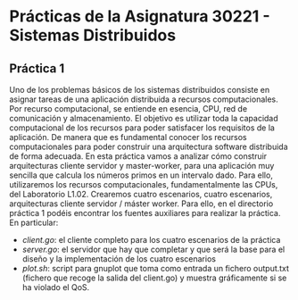 # Prácticas de la Asignatura 30221 - Sistemas Distribuidos
## Práctica 1
Uno de los problemas básicos de los sistemas distribuidos consiste en asignar tareas de una aplicación distribuida a recursos computacionales. Por recurso computacional, se entiende en esencia, CPU, red de comunicación y almacenamiento. El objetivo es utilizar toda la capacidad computacional de los recursos para poder satisfacer los requisitos de la aplicación. De manera que es fundamental conocer los recursos computacionales para poder construir una arquitectura software distribuida de forma adecuada. En esta práctica vamos a analizar cómo construir arquitecturas cliente servidor y master-worker, para una aplicación muy sencilla que calcula los números primos en un intervalo dado. Para ello, utilizaremos los recursos computacionales, fundamentalmente las CPUs, del Laboratorio L1.02. Crearemos cuatro escenarios, cuatro escenarios, arquitecturas cliente servidor / máster worker. Para ello, en el directorio práctica 1 podéis encontrar los fuentes auxiliares para realizar la práctica. En particular:
- *client.go*: el cliente completo para los cuatro escenarios de la práctica
- *server.go*: el servidor que hay que completar y que será la base para el diseño y la implementación de los cuatro escenarios
- *plot.sh*: script para gnuplot que toma como entrada un fichero output.txt (fichero que recoge la salida del client.go) y muestra gráficamente si se ha violado el QoS.
